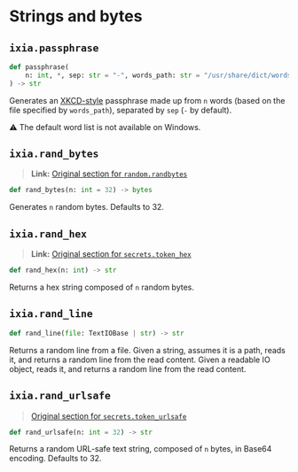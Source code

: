 # Strings and bytes

## `ixia.passphrase`

```py
def passphrase(
    n: int, *, sep: str = "-", words_path: str = "/usr/share/dict/words"
) -> str
```

Generates an [XKCD-style](https://xkcd.com/936/) passphrase made up from `n` words (based on the file specified by `words_path`), separated by `sep` (`-` by default).

⚠️ The default word list is not available on Windows.


## `ixia.rand_bytes`

> **Link:** [Original section for `random.randbytes`](https://docs.python.org/3/library/random.html#random.randbytes)

```py
def rand_bytes(n: int = 32) -> bytes
```

Generates `n` random bytes. Defaults to 32.


## `ixia.rand_hex`

> **Link:** [Original section for `secrets.token_hex`](https://docs.python.org/3/library/secrets.html#secrets.token_hex)

```py
def rand_hex(n: int) -> str
```

Returns a hex string composed of `n` random bytes.


## `ixia.rand_line`

```py
def rand_line(file: TextIOBase | str) -> str
```
Returns a random line from a file. Given a string, assumes it is
a path, reads it, and returns a random line from the read content.
Given a readable IO object, reads it,
and returns a random line from the read content.


## `ixia.rand_urlsafe`

> [Original section for `secrets.token_urlsafe`](https://docs.python.org/3/library/secrets.html#secrets.token_urlsafe)

```py
def rand_urlsafe(n: int = 32) -> str
```

Returns a random URL-safe text string, composed of `n` bytes, in Base64 encoding. Defaults to 32.
